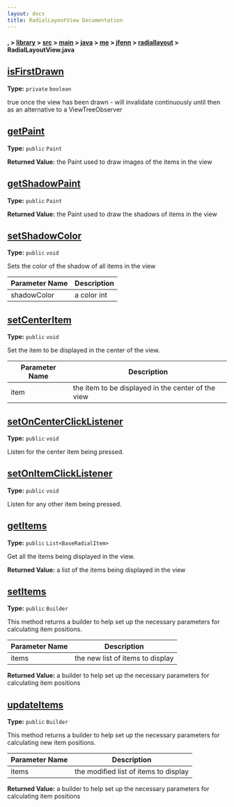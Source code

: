 ```yaml
---
layout: docs
title: RadialLayoutView Documentation
---
```

#### [.](./../../../../../../../index) > [library](./../../../../../../index) > [src](./../../../../../index) > [main](./../../../../index) > [java](./../../../index) > [me](./../../index) > [jfenn](./../index) > [radiallayout](./index) > **RadialLayoutView.java**

## [isFirstDrawn](https://github.com/fennifith/RadialLayout/blob/master/library/src/main/java/me/jfenn/radiallayout/RadialLayoutView.java#L89)

**Type:** `private` `boolean`

true once the view has been drawn - will invalidate continuously until then as an alternative to a ViewTreeObserver 












## [getPaint](https://github.com/fennifith/RadialLayout/blob/master/library/src/main/java/me/jfenn/radiallayout/RadialLayoutView.java#L126)

**Type:** `public` `Paint`






**Returned Value:** the Paint used to draw images of the items in the view  








## [getShadowPaint](https://github.com/fennifith/RadialLayout/blob/master/library/src/main/java/me/jfenn/radiallayout/RadialLayoutView.java#L133)

**Type:** `public` `Paint`






**Returned Value:** the Paint used to draw the shadows of items in the view  








## [setShadowColor](https://github.com/fennifith/RadialLayout/blob/master/library/src/main/java/me/jfenn/radiallayout/RadialLayoutView.java#L140)

**Type:** `public` `void`

Sets the color of the shadow of all items in the view 





|Parameter Name|Description|
|-----|-----|
|shadowColor|a color int  |








## [setCenterItem](https://github.com/fennifith/RadialLayout/blob/master/library/src/main/java/me/jfenn/radiallayout/RadialLayoutView.java#L159)

**Type:** `public` `void`

Set the item to be displayed in the center of the view. 





|Parameter Name|Description|
|-----|-----|
|item|the item to be displayed in the center of the view  |








## [setOnCenterClickListener](https://github.com/fennifith/RadialLayout/blob/master/library/src/main/java/me/jfenn/radiallayout/RadialLayoutView.java#L172)

**Type:** `public` `void`

Listen for the center item being pressed. 












## [setOnItemClickListener](https://github.com/fennifith/RadialLayout/blob/master/library/src/main/java/me/jfenn/radiallayout/RadialLayoutView.java#L179)

**Type:** `public` `void`

Listen for any other item being pressed. 












## [getItems](https://github.com/fennifith/RadialLayout/blob/master/library/src/main/java/me/jfenn/radiallayout/RadialLayoutView.java#L186)

**Type:** `public` `List<BaseRadialItem>`

Get all the items being displayed in the view. 






**Returned Value:** a list of the items being displayed in the view  








## [setItems](https://github.com/fennifith/RadialLayout/blob/master/library/src/main/java/me/jfenn/radiallayout/RadialLayoutView.java#L195)

**Type:** `public` `Builder`

This method returns a builder to help set up the necessary parameters 
for calculating item positions. 





|Parameter Name|Description|
|-----|-----|
|items|the new list of items to display|


**Returned Value:** a builder to help set up the necessary parameters for calculating item positions  








## [updateItems](https://github.com/fennifith/RadialLayout/blob/master/library/src/main/java/me/jfenn/radiallayout/RadialLayoutView.java#L214)

**Type:** `public` `Builder`

This method returns a builder to help set up the necessary parameters for calculating 
new item positions. 





|Parameter Name|Description|
|-----|-----|
|items|the modified list of items to display|


**Returned Value:** a builder to help set up the necessary parameters for calculating item positions  








